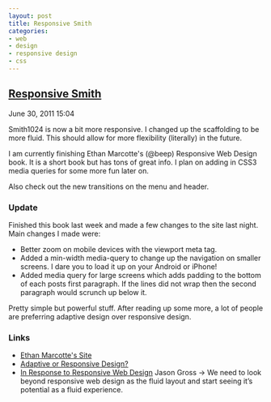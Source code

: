 ```yaml
---
layout: post
title: Responsive Smith
categories: 
- web
- design
- responsive design
- css
---
```

<div>
  <h2><a href="{{ page.url }}">Responsive Smith</a></h2>
  <p>June 30, 2011 15:04</p>
  <div><p class="intro"><span class="first-letter">S</span>mith1024 is now a bit more responsive. I changed up the scaffolding to be more fluid. This should allow for more flexibility (literally) in the future.
</p>
<p>
I am currently finishing Ethan Marcotte's (@beep) Responsive Web Design book. It is a short book but has tons of great info.  I plan on adding in CSS3 media queries for some more fun later on.
</p>
<p>
Also check out the new transitions on the menu and header.
</p>
<h3>Update</h3>
<p>
Finished this book last week and made a few changes to the site last night.  Main changes I made were:
</p><ul>
<li>Better zoom on mobile devices with the viewport meta tag.</li>
<li>
Added a min-width media-query to change up the navigation on smaller screens. I dare you to load it up on your Android or iPhone!
</li>
<li>
Added media query for large screens which adds padding to the bottom of each posts first paragraph. If the lines did not wrap then the second paragraph would scrunch up below it.
</li>
</ul>
<p></p>
<p>
Pretty simple but powerful stuff. After reading up some more, a lot of people are preferring adaptive design over responsive design.
</p>
<h3>Links</h3>
<ul>
<li><a href="http://unstoppablerobotninja.com/">Ethan Marcotte's Site</a></li>
<li><a href="http://pgdev.posterous.com/adaptive-or-responsive-design">Adaptive or Responsive Design?</a></li>
<li><a href="http://jasonagross.com/?p=223">In Response to Responsive Web Design</a> Jason Gross -&gt; We need to look beyond responsive web design as the fluid layout and start seeing it’s potential as a fluid experience.
</li>
</ul>

<p></p></div>
</div>